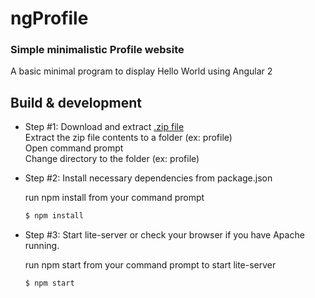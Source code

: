 # ngProfile
### Simple minimalistic Profile website


A basic minimal program to display Hello World using Angular 2

## Build & development
- Step #1: Download and extract [.zip file](https://github.com/ganesh35/ngProfile/archive/master.zip)  
   Extract the zip file contents to a folder (ex: profile)  
   Open command prompt  
   Change directory to the folder (ex: profile)  

- Step #2: Install necessary dependencies from package.json
    
    run npm install from your command prompt
    ```sh
    $ npm install
    ```

- Step #3: Start lite-server or check your browser if you have Apache running.

    run npm start from your command prompt to start lite-server 
    ```sh
    $ npm start
    ```